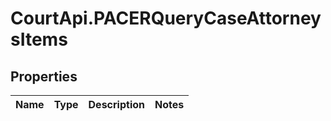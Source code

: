 # CourtApi.PACERQueryCaseAttorneysItems

## Properties
Name | Type | Description | Notes
------------ | ------------- | ------------- | -------------


